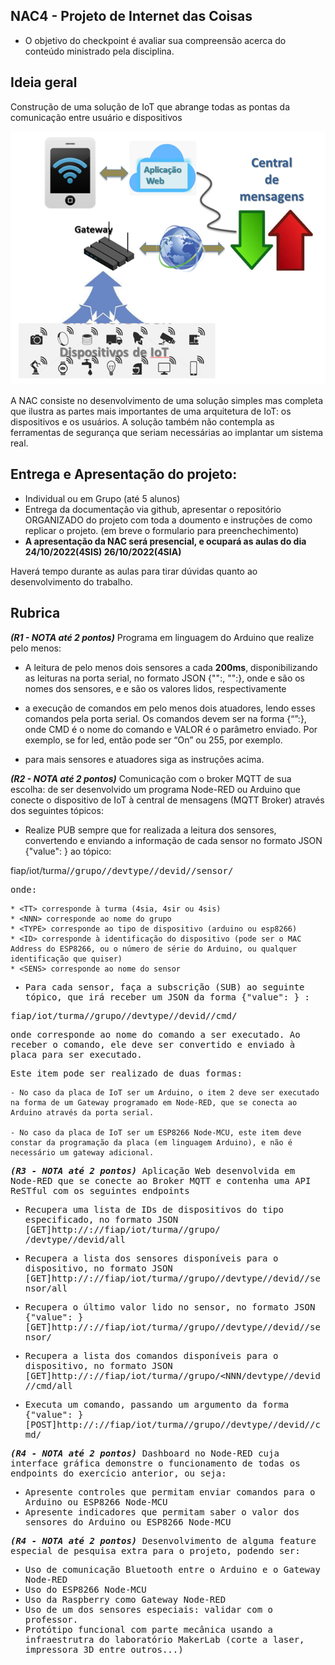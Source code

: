## NAC4 - Projeto de Internet das Coisas


- O objetivo do checkpoint é avaliar sua compreensão acerca do conteúdo ministrado pela disciplina. 

## Ideia geral

Construção de uma solução de IoT que abrange todas as pontas da comunicação entre usuário e dispositivos

![](diagramablocos.png)


A NAC consiste no desenvolvimento de uma solução simples mas completa que ilustra as partes mais importantes de uma arquitetura de IoT: os dispositivos e os usuários. A solução também não contempla as ferramentas de segurança que seriam necessárias ao implantar um sistema real.


## Entrega e Apresentação do projeto:

- Individual ou em Grupo (até 5 alunos)
- Entrega da documentação via github, apresentar o repositório ORGANIZADO do projeto com toda a doumento e instruções de como replicar o projeto. (em breve o formulario para preenchechimento)
- **A apresentação da NAC será presencial, e ocupará as aulas do dia 24/10/2022(4SIS) 26/10/2022(4SIA)**

Haverá tempo durante as aulas para tirar dúvidas quanto ao desenvolvimento do trabalho. 


## Rubrica

***(R1 - NOTA até 2 pontos)*** Programa em linguagem do Arduino que realize pelo menos:

 - A leitura de pelo menos dois sensores a cada **200ms**, disponibilizando as leituras na porta serial, no formato JSON {"<SENS1>":<VALOR1>, "<SENS2>":<VALOR2>}, onde <SENS1> e <SENS2> são os nomes dos sensores, e <VALOR1> e <VALOR2> são os valores lidos, respectivamente 

 - a execução de comandos em pelo menos dois atuadores, lendo esses comandos pela porta serial. Os comandos devem ser na forma {“<CMD>”:<VALOR>}, onde CMD é o nome do comando e VALOR é o parâmetro enviado. Por exemplo, se <CMD> for led, então <VALOR> pode ser “On” ou 255, por exemplo.

 - para mais sensores e atuadores siga as instruções acima.


***(R2 - NOTA até 2 pontos)*** Comunicação com o broker MQTT de sua escolha: de ser desenvolvido um programa Node-RED ou Arduino que conecte o dispositivo de IoT à central de mensagens (MQTT Broker) através dos seguintes tópicos:

 - Realize PUB sempre que for realizada a leitura dos sensores, convertendo e enviando a informação de cada sensor no formato JSON {"value": <VALOR>} ao tópico: 
 
fiap/iot/turma/<TT>/grupo/<NNN>/devtype/<TYPE>/devid/<ID>/sensor/<SENS>

onde:

    * <TT> corresponde à turma (4sia, 4sir ou 4sis)
    * <NNN> corresponde ao nome do grupo
    * <TYPE> corresponde ao tipo de dispositivo (arduino ou esp8266)
    * <ID> corresponde à identificação do dispositivo (pode ser o MAC Address do ESP8266, ou o número de série do Arduino, ou qualquer identificação que quiser)
    * <SENS> corresponde ao nome do sensor

 - Para cada sensor, faça a subscrição (SUB) ao seguinte tópico, que irá receber um JSON da forma {"value": <VALOR>} :

fiap/iot/turma/<TT>/grupo/<NNN>/devtype/<TYPE>/devid/<ID>/cmd/<CMD>

onde <CMD> corresponde ao nome do comando a ser executado. Ao receber o comando, ele deve ser convertido e enviado à placa para ser executado.

Este item pode ser realizado de duas formas:

    - No caso da placa de IoT ser um Arduino, o item 2 deve ser executado na forma de um Gateway programado em Node-RED, que se conecta ao Arduino através da porta serial.

    - No caso da placa de IoT ser um ESP8266 Node-MCU, este item deve constar da programação da placa (em linguagem Arduino), e não é necessário um gateway adicional.  



***(R3 - NOTA até 2 pontos)*** Aplicação Web desenvolvida em Node-RED que se conecte ao Broker MQTT e contenha uma API ReSTful com os seguintes endpoints 

- Recupera uma lista de IDs de dispositivos do tipo especificado, no formato JSON
[GET]http://<HOST>:<PORTA>/<PROJNAME>/fiap/iot/turma/<TT>/grupo/ <NNN>/devtype/<TYPE>/devid/all

- Recupera a lista dos sensores disponíveis para o dispositivo, no formato JSON
[GET]http://<HOST>:<PORTA>/<PROJNAME>/fiap/iot/turma/<TT>/grupo/<NNN>/devtype/<TYPE>/devid/<ID>/sensor/all

- Recupera o último valor lido no sensor, no formato JSON {"value": <VALOR>}
[GET]http://<HOST>:<PORTA>/<PROJNAME>/fiap/iot/turma/<TT>/grupo/<NNN>/devtype/<TYPE>/devid/<ID>/sensor/<SENS>

- Recupera a lista dos comandos disponíveis para o dispositivo, no formato JSON
[GET]http://<HOST>:<PORTA>/<PROJNAME>/fiap/iot/turma/<TT>/grupo/<NNN/devtype/<TYPE>/devid/<ID>/cmd/all

- Executa um comando, passando um argumento da forma {"value": <VALOR>} 
[POST]http://<HOST>:<PORTA>/<PROJNAME>/fiap/iot/turma/<TT>/grupo/<NNN>/devtype/<TYPE>/devid/<ID>/cmd/<CMD>

***(R4 - NOTA até 2 pontos)*** Dashboard no Node-RED cuja interface gráfica demonstre o funcionamento de todas os endpoints do exercício anterior, ou seja:

- Apresente controles que permitam enviar comandos para o Arduino ou ESP8266 Node-MCU
- Apresente indicadores que permitam saber o valor dos sensores do Arduino ou ESP8266 Node-MCU

***(R4 - NOTA até 2 pontos)*** Desenvolvimento de alguma feature especial de pesquisa extra para o projeto, podendo ser:

- Uso de comunicação Bluetooth entre o Arduino e o Gateway Node-RED
- Uso do ESP8266 Node-MCU
- Uso da Raspberry como Gateway Node-RED
- Uso de um dos sensores especiais: validar com o professor.
- Protótipo funcional com parte mecânica usando a infraestrutra do laboratório MakerLab (corte a laser, impressora 3D entre outros...)







